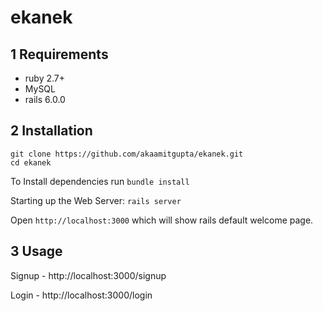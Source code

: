 # ekanek

1 Requirements
------------
- ruby 2.7+
- MySQL
- rails 6.0.0

2 Installation
--------------------
```
git clone https://github.com/akaamitgupta/ekanek.git
cd ekanek
```

To Install dependencies run `bundle install`

Starting up the Web Server: `rails server`

Open `http://localhost:3000` which will show rails default welcome page.

3 Usage
----------

Signup - http://localhost:3000/signup

Login - http://localhost:3000/login
